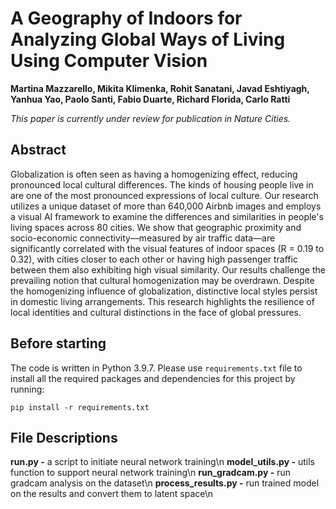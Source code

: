 # A Geography of Indoors for Analyzing Global Ways of Living Using Computer Vision
**Martina Mazzarello, Mikita Klimenka, Rohit Sanatani, Javad Eshtiyagh, Yanhua Yao, Paolo Santi, Fabio Duarte, Richard Florida, Carlo Ratti**

_This paper is currently under review for publication in Nature Cities._

## Abstract
Globalization is often seen as having a homogenizing effect, reducing pronounced local cultural differences. The kinds of housing people live in are one of the most pronounced expressions of local culture. Our research utilizes a unique dataset of more than 640,000 Airbnb images and employs a visual AI framework to examine the differences and similarities in people's living spaces across 80 cities. We show that geographic proximity and socio-economic connectivity—measured by air traffic data—are significantly correlated with the visual features of indoor spaces (R = 0.19 to 0.32), with cities closer to each other or having high passenger traffic between them also exhibiting high visual similarity. Our results challenge the prevailing notion that cultural homogenization may be overdrawn. Despite the homogenizing influence of globalization, distinctive local styles persist in domestic living arrangements. This research highlights the resilience of local identities and cultural distinctions in the face of global pressures.


## Before starting
The code is written in Python 3.9.7. Please use `requirements.txt` file to install all the required packages and dependencies for this project by running:
```
pip install -r requirements.txt
```

## File Descriptions
**run.py -** a script to initiate neural network training\n
**model_utils.py -** utils function to support neural network training\n
**run_gradcam.py -** run gradcam analysis on the dataset\n
**process_results.py -** run trained model on the results and convert them to latent space\n
